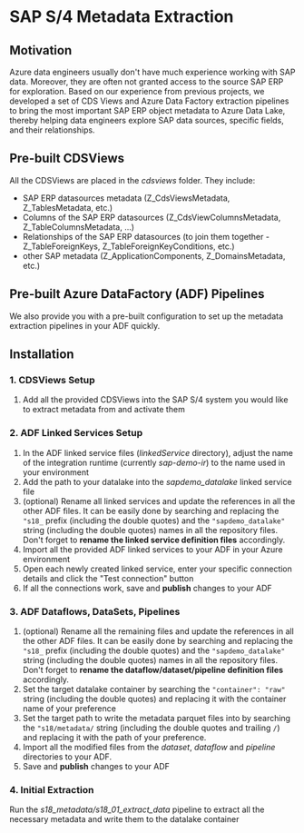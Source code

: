 # SAP S/4 Metadata Extraction

## Motivation

Azure data engineers usually don't have much experience working with SAP data. Moreover, they are often not granted access to the source SAP ERP for exploration. Based on our experience from previous projects, we developed a set of CDS Views and Azure Data Factory extraction pipelines to bring the most important SAP ERP object metadata to Azure Data Lake, thereby helping data engineers explore SAP data sources, specific fields, and their relationships.

## Pre-built CDSViews

All the CDSViews are placed in the _cdsviews_ folder. They include:

* SAP ERP datasources metadata (Z_CdsViewsMetadata, Z_TablesMetadata, etc.)
* Columns of the SAP ERP datasources (Z_CdsViewColumnsMetadata, Z_TableColumnsMetadata, ...)
* Relationships of the SAP ERP datasources (to join them together - Z_TableForeignKeys, Z_TableForeignKeyConditions, etc.)
* other SAP metadata (Z_ApplicationComponents, Z_DomainsMetadata, etc.)

## Pre-built Azure DataFactory (ADF) Pipelines

We also provide you with a pre-built configuration to set up the metadata extraction pipelines in your ADF quickly.

## Installation

### 1. CDSViews Setup

1. Add all the provided CDSViews into the SAP S/4 system you would like to extract metadata from and activate them

### 2. ADF Linked Services Setup

1. In the ADF linked service files (_linkedService_ directory), adjust the name of the integration runtime (currently _sap-demo-ir_) to the name used in your environment
1. Add the path to your datalake into the _sapdemo_datalake_ linked service file
1. (optional) Rename all linked services and update the references in all the other ADF files. It can be easily done by searching and replacing the `"s18_` prefix (including the double quotes) and the `"sapdemo_datalake"` string (including the double quotes) names in all the repository files. Don't forget to __rename the linked service definition files__ accordingly.
1. Import all the provided ADF linked services to your ADF in your Azure environment
1. Open each newly created linked service, enter your specific connection details and click the "Test connection" button
1. If all the connections work, save and __publish__ changes to your ADF

### 3. ADF Dataflows, DataSets, Pipelines

1. (optional) Rename all the remaining files and update the references in all the other ADF files. It can be easily done by searching and replacing the `"s18_` prefix (including the double quotes) and the `"sapdemo_datalake"` string (including the double quotes) names in all the repository files. Don't forget to __rename the dataflow/dataset/pipeline definition files__ accordingly.
1. Set the target datalake container by searching the `"container": "raw"` string (including the double quotes) and replacing it with the container name of your preference
1. Set the target path to write the metadata parquet files into by searching the `"s18/metadata/` string (including the double quotes and trailing `/`) and replacing it with the path of your preference.
1. Import all the modified files from the _dataset_, _dataflow_ and _pipeline_ directories to your ADF.
1. Save and __publish__ changes to your ADF

### 4. Initial Extraction

Run the _s18_metadata/s18_01_extract_data_ pipeline to extract all the necessary metadata and write them to the datalake container
